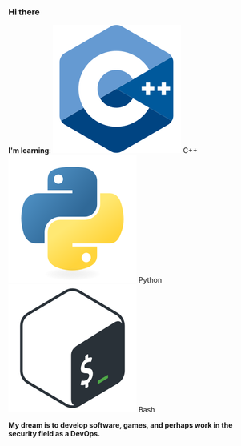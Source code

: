 ### Hi there

**I'm learning**:
![cpp](https://github.com/devicons/devicon/blob/master/icons/cplusplus/cplusplus-original.svg) C++
![python](https://github.com/devicons/devicon/blob/master/icons/python/python-original.svg) Python
![bash](https://github.com/devicons/devicon/blob/master/icons/bash/bash-original.svg) Bash

**My dream is to develop software, games, and perhaps work in the security field as a DevOps.**
